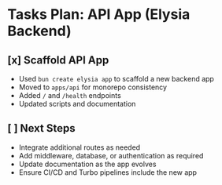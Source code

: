 # Tasks Plan: API App (Elysia Backend)

## [x] Scaffold API App
- Used `bun create elysia app` to scaffold a new backend app
- Moved to `apps/api` for monorepo consistency
- Added `/` and `/health` endpoints
- Updated scripts and documentation

## [ ] Next Steps
- Integrate additional routes as needed
- Add middleware, database, or authentication as required
- Update documentation as the app evolves
- Ensure CI/CD and Turbo pipelines include the new app
